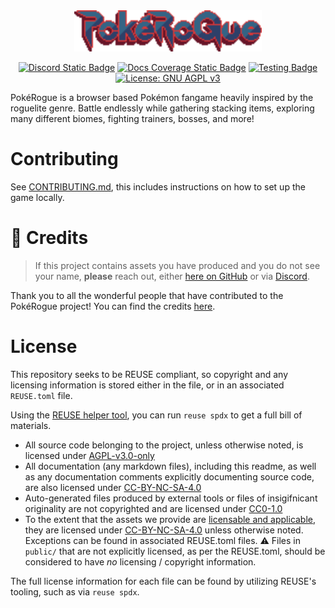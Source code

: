 <!--
SPDX-FileCopyrightText: 2024-2025 Pagefault Games

SPDX-License-Identifier: CC-BY-NC-SA-4.0
-->

<div align="center"><picture><img src="./public/images/logo.png" width="300" alt="PokéRogue"></picture>

[![Discord Static Badge](https://img.shields.io/badge/Community_Discord-blurple?style=flat&logo=discord&logoSize=auto&labelColor=white&color=5865F2)](https://discord.gg/pokerogue)
[![Docs Coverage Static Badge](https://pagefaultgames.github.io/pokerogue/beta/coverage.svg)](https://pagefaultgames.github.io/pokerogue/beta)
[![Testing Badge](https://github.com/pagefaultgames/pokerogue/actions/workflows/tests.yml/badge.svg)](https://github.com/pagefaultgames/pokerogue/actions/workflows/tests.yml)
[![License: GNU AGPL v3](https://img.shields.io/badge/License-AGPL_v3-blue.svg)](https://www.gnu.org/licenses/agpl-3.0)</div>

PokéRogue is a browser based Pokémon fangame heavily inspired by the roguelite genre. Battle endlessly while gathering stacking items, exploring many different biomes, fighting trainers, bosses, and more!

# Contributing

See [CONTRIBUTING.md](./CONTRIBUTING.md), this includes instructions on how to set up the game locally.

# 📝 Credits

> If this project contains assets you have produced and you do not see your name, **please** reach out, either [here on GitHub](https://github.com/pagefaultgames/pokerogue/issues/new) or via [Discord](https://discord.gg/pokerogue).

Thank you to all the wonderful people that have contributed to the PokéRogue project! You can find the credits [here](./CREDITS.md).

# License

This repository seeks to be REUSE compliant, so copyright and any licensing information is stored either in the file, or in an associated `REUSE.toml` file.

Using the [REUSE helper tool](https://github.com/fsfe/reuse-tool), you can run `reuse spdx` to get a full bill of materials.

- All source code belonging to the project, unless otherwise noted, is licensed under [AGPL-v3.0-only](LICENSES/AGPL-3.0-only.txt)
- All documentation (any markdown files), including this readme, as well as any documentation comments explicitly documenting source code, are also licensed under [CC-BY-NC-SA-4.0](LICENSES/CC-BY-NC-SA-4.0.txt)
- Auto-generated files produced by external tools or files of insigifnicant originality are not copyrighted and are licensed under [CC0-1.0](LICENSES/CC0-1.0.txt)
- To the extent that the assets we provide are [licensable and applicable](https://creativecommons.org/licenses/by-nc-sa/4.0/deed.en#ref-exception-or-limitation), they are licensed under [CC-BY-NC-SA-4.0](LICENSES/CC-BY-NC-SA-4.0.txt) unless otherwise noted. Exceptions can be found in associated REUSE.toml files. ⚠️ Files in `public/` that are not explicitly licensed, as per the REUSE.toml, should be considered to have _no_ licensing / copyright information.

The full license information for each file can be found by utilizing REUSE's tooling, such as via `reuse spdx`.